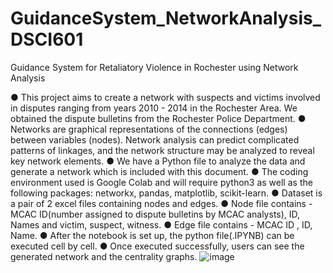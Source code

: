 # GuidanceSystem_NetworkAnalysis_DSCI601
Guidance System for Retaliatory Violence in Rochester using Network Analysis



●	This project aims to create a network with suspects and victims involved in disputes ranging from years 2010 - 2014 in the Rochester Area. We obtained the dispute bulletins from the Rochester Police Department.
●	Networks are graphical representations of the connections (edges) between variables (nodes). Network analysis can predict complicated patterns of linkages, and the network structure may be analyzed to reveal key network elements.
●	We have a Python file to analyze the data and generate a network which is included with this document.
●	The coding environment used is Google Colab and will require python3 as well as the following packages: networkx, pandas, matplotlib, scikit-learn. 
●	Dataset is a pair of 2 excel files containing nodes and edges.
●	Node file contains - MCAC ID(number assigned to dispute bulletins by MCAC analysts), ID, Names and victim, suspect, witness.
●	Edge file contains - MCAC ID , ID, Name.
●	After the notebook is set up, the python file(.IPYNB) can be executed cell by cell.
●	Once executed successfully, users can see the generated network and the centrality graphs. 
![image](https://user-images.githubusercontent.com/89485606/206080960-a5af3384-6940-4f41-bbe0-ed7bb35c541f.png)
